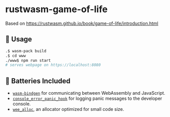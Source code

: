 # rustwasm-game-of-life

Based on https://rustwasm.github.io/book/game-of-life/introduction.html

## 🚴 Usage

```bash
.$ wasm-pack build
.$ cd www
./www$ npm run start
# serves webpage on https://localhost:8080
```

## 🔋 Batteries Included

* [`wasm-bindgen`](https://github.com/rustwasm/wasm-bindgen) for communicating
  between WebAssembly and JavaScript.
* [`console_error_panic_hook`](https://github.com/rustwasm/console_error_panic_hook)
  for logging panic messages to the developer console.
* [`wee_alloc`](https://github.com/rustwasm/wee_alloc), an allocator optimized
  for small code size.
